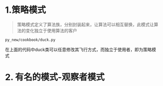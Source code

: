 # 1.策略模式
> 策略模式定义了算法族，分别封装起来，让算法可以相互替换，此模式让算法的变化独立于使用算法的客户
```
py_new/cookbook/duck.py
```
在上面的代码中duck类可以任意修改其飞行方式，而独立于使用者，即为策略模式

# 2. 有名的模式-观察者模式